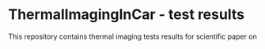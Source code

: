 # ThermalImagingInCar - test results
This repository contains thermal imaging tests results for scientific paper on 
